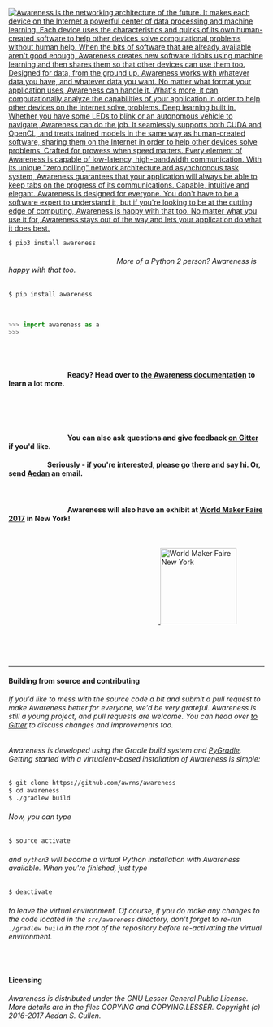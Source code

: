 
<a href="#">

![Awareness is the networking architecture of the future. It makes each device on the Internet a powerful center of data processing and machine learning. Each device uses the characteristics and quirks of its own human-created software to help other devices solve computational problems without human help. When the bits of software that are already available aren't good enough, Awareness creates new software tidbits using machine learning and then shares them so that other devices can use them too. Designed for data,
from the ground up. Awareness works with whatever data you have, and whatever data you want. No matter what format your application uses, Awareness can handle it. What's more, it can computationally analyze the capabilities of your application in order to help other devices on the Internet solve problems. Deep learning 
built in. Whether you have some LEDs to blink or an autonomous vehicle to navigate, Awareness can do the job. It seamlessly supports both CUDA and OpenCL, and treats trained models in the same way as human-created software, sharing them on the Internet in order to help other devices solve problems. Crafted for prowess
when speed matters. Every element of Awareness is capable of low-latency, high-bandwidth communication. With its unique "zero polling" network architecture ard asynchronous task system, Awareness guarantees that your application will always be able to keep tabs on the progress of its communications. Capable, intuitive
and elegant. Awareness is designed for everyone. You don't have to be a software expert to understand it, but if you're looking to be at the cutting edge of computing, Awareness is happy with that too. No matter what you use it for, Awareness stays out of the way and lets your application do what it does best. ](graphics/banner.png)

</a>

```bash
$ pip3 install awareness
```
###### &nbsp;&nbsp;&nbsp;&nbsp;&nbsp;&nbsp;&nbsp;&nbsp;&nbsp;&nbsp;&nbsp;&nbsp;&nbsp;&nbsp;&nbsp;&nbsp;&nbsp;&nbsp;&nbsp;&nbsp;&nbsp;&nbsp;&nbsp;&nbsp;&nbsp;&nbsp;&nbsp;&nbsp;&nbsp;&nbsp;&nbsp;&nbsp;&nbsp;&nbsp;&nbsp;&nbsp;&nbsp;&nbsp;&nbsp;&nbsp;&nbsp;&nbsp;&nbsp;&nbsp;&nbsp;&nbsp;&nbsp;&nbsp;&nbsp;&nbsp;&nbsp;&nbsp;&nbsp;&nbsp;More of a Python 2 person? Awareness is happy with that too.
```bash
$ pip install awareness
```

<br />

```python
>>> import awareness as a
>>>
```

<br />
<br />

#### &nbsp;&nbsp;&nbsp;&nbsp;&nbsp;&nbsp;&nbsp;&nbsp;&nbsp;&nbsp;&nbsp;&nbsp;&nbsp;&nbsp;&nbsp;&nbsp;&nbsp;&nbsp;&nbsp;&nbsp;&nbsp;&nbsp;&nbsp;&nbsp;&nbsp;&nbsp;&nbsp;&nbsp;&nbsp;&nbsp;&nbsp;&nbsp;&nbsp;&nbsp;&nbsp;Ready? Head over to [the Awareness documentation](https://github.com/awrns/awareness/wiki/Awareness-Documentation) to learn a lot more.

<br />
<br />
<br />

#### &nbsp;&nbsp;&nbsp;&nbsp;&nbsp;&nbsp;&nbsp;&nbsp;&nbsp;&nbsp;&nbsp;&nbsp;&nbsp;&nbsp;&nbsp;&nbsp;&nbsp;&nbsp;&nbsp;&nbsp;&nbsp;&nbsp;&nbsp;&nbsp;&nbsp;&nbsp;&nbsp;&nbsp;&nbsp;&nbsp;&nbsp;&nbsp;&nbsp;&nbsp;&nbsp;You can also ask questions and give feedback [on Gitter](https://gitter.im/awrns/Lobby) if you'd like.
#### &nbsp;&nbsp;&nbsp;&nbsp;&nbsp;&nbsp;&nbsp;&nbsp;&nbsp;&nbsp;&nbsp;&nbsp;&nbsp;&nbsp;&nbsp;&nbsp;&nbsp;&nbsp;&nbsp;&nbsp;&nbsp;&nbsp;&nbsp;Seriously - if you're interested, please go there and say hi. Or, send [Aedan](https://github.com/aedancullen) an email.

<br />

#### &nbsp;&nbsp;&nbsp;&nbsp;&nbsp;&nbsp;&nbsp;&nbsp;&nbsp;&nbsp;&nbsp;&nbsp;&nbsp;&nbsp;&nbsp;&nbsp;&nbsp;&nbsp;&nbsp;&nbsp;&nbsp;&nbsp;&nbsp;&nbsp;&nbsp;&nbsp;&nbsp;&nbsp;&nbsp;&nbsp;&nbsp;&nbsp;&nbsp;&nbsp;&nbsp;Awareness will also have an exhibit at [World Maker Faire 2017](//makerfaire.com/new-york/) in New York!

<br />

 &nbsp;&nbsp;&nbsp;&nbsp;&nbsp;&nbsp;&nbsp;&nbsp;&nbsp;&nbsp;&nbsp;&nbsp;&nbsp;&nbsp;&nbsp;&nbsp;&nbsp;&nbsp;&nbsp;&nbsp;&nbsp;&nbsp;&nbsp;&nbsp;&nbsp;&nbsp;&nbsp;&nbsp;&nbsp;&nbsp;&nbsp;&nbsp;&nbsp;&nbsp;&nbsp;&nbsp;&nbsp;&nbsp;&nbsp;&nbsp;&nbsp;&nbsp;&nbsp;&nbsp;&nbsp;&nbsp;&nbsp;&nbsp;&nbsp;&nbsp;&nbsp;&nbsp;&nbsp;&nbsp;&nbsp;&nbsp;&nbsp;&nbsp;&nbsp;&nbsp;&nbsp;&nbsp;&nbsp;&nbsp;&nbsp;&nbsp;&nbsp;&nbsp;&nbsp;&nbsp;&nbsp;&nbsp;&nbsp;&nbsp;&nbsp;<a href="//makerfaire.com/new-york/">
  <img src="http://yydxg3i41b1482qi9hidybgs.wpengine.netdna-cdn.com/wp-content/uploads/2017/06/MF17NY_Badge.png" alt="World Maker Faire New York" width="150" height="150" border="0" />
</a>

<br />
<br />
<br />

<hr />

#### Building from source and contributing
###### If you'd like to mess with the source code a bit and submit a pull request to make Awareness better for everyone, we'd be very grateful. Awareness is still a young project, and pull requests are welcome. You can head over [to Gitter](https://gitter.im/awrns/Lobby) to discuss changes and improvements too.
###### Awareness is developed using the Gradle build system and [PyGradle](https://github.com/linkedin/pygradle). Getting started with a virtualenv-based installation of Awareness is simple:
```bash
$ git clone https://github.com/awrns/awareness
$ cd awareness
$ ./gradlew build
```
###### Now, you can type
```bash
$ source activate
```
###### and `python3` will become a virtual Python installation with Awareness available. When you're finished, just type
```bash
$ deactivate
```
###### to leave the virtual environment. Of course, if you do make any changes to the code located in the `src/awareness` directory, don't forget to re-run `./gradlew build` in the root of the repository before re-activating the virtual environment.

<br />

#### Licensing
###### Awareness is distributed under the GNU Lesser General Public License. More details are in the files COPYING and COPYING.LESSER. Copyright (c) 2016-2017 Aedan S. Cullen.
